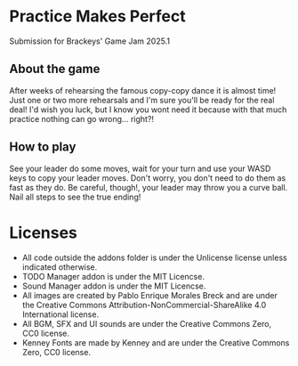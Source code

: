 # Practice Makes Perfect

Submission for Brackeys' Game Jam 2025.1


## About the game
After weeks of rehearsing the famous copy-copy dance it is almost time! 
Just one or two more rehearsals and I'm sure you'll be ready for the real deal! 
I'd wish you luck, but I know you wont need it because with that much practice 
nothing can go wrong... right?!

## How to play
See your leader do some moves, wait for your turn and use your WASD keys to copy 
your leader moves. Don't worry, you don't need to do them as fast as they do. 
Be careful, though!, your leader may throw you a curve ball. 
Nail all steps to see the true ending!


# Licenses

* All code outside the addons folder is under the Unlicense license unless indicated otherwise.
* TODO Manager addon is under the MIT Licencse.
* Sound Manager addon is under the MIT Licencse.
* All images are created by Pablo Enrique Morales Breck and are under the 
Creative Commons Attribution-NonCommercial-ShareAlike 4.0 International license.
* All BGM, SFX and UI sounds are under the Creative Commons Zero, CC0 license.
* Kenney Fonts are made by Kenney and are under the Creative Commons Zero, CC0 license.
